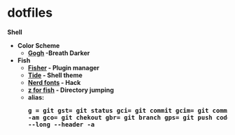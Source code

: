 # dotfiles
<b>Shell
- Color Scheme
    - [Gogh](https://gogh-co.github.io/Gogh/) -Breath Darker
- Fish
    - [Fisher](https://github.com/jorgebucaran/fisher) - Plugin manager
    - [Tide](https://github.com/IlanCosman/tide) - Shell theme
    - [Nerd fonts](https://github.com/ryanoasis/nerd-fonts) - Hack 
    - [z for fish](https://github.com/jethrokuan/z) - Directory jumping
    - alias: <pre>g = git 
    gst= git status
    gci= git commit
    gcim= git commit -am
    gco= git chekout
    gbr= git branch
    gps= git push
    code= codium
    ll= exa --long --header -a